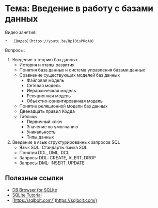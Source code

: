 # Тема: Введение в работу с базами данных 

Видео занятия:

	*	[Видео](https://youtu.be/Bpi0isPRoA0)

Вопросы:

1.	Введение в теорию баз данных
	*	История и этапы развития
	*	Понятия база данных и система управления базами данных
	*	Сравнение существующих моделей баз данных
		*	Файловая модель
		*	Сетевая модель
		*	Иерархическая модель
		*	Реляционная модель
		*	Объектно-ориентированная модель
	*	Понятие реляционной модели баз данных
	*	Двенадцать правил Кодда
	*	Таблицы
		*	Первичный ключ
		*	Значение по умолчанию
		*	Уникальность
		*	Типы данных
2.	Введение в язык структурированных запросов SQL
	*	Язык SQL. Стандарты языка SQL
	*	Понятия DDL, DML, DCL
	*	Запросы DDL: CREATE, ALERT, DROP
	*	Запросы DML: INSERT, UPDATE
	
	
## Полезные ссылки

* [DB Browser for SQLite](https://sqlitebrowser.org/dl/)
* [SQLite Tutorial](http://www.sqlitetutorial.net/)
* [https://sqlbolt.com/](https://sqlbolt.com/)
